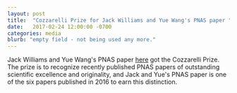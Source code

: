 ```yaml
---
layout: post
title:  "Cozzarelli Prize for Jack Williams and Yue Wang's PNAS paper "
date:   2017-02-24 12:00:00 -0700
categories: media
blurb: "empty field - not being used any more."
---
```


Jack Williams and Yue Wang's PNAS paper [here](http://www.pnas.org/content/113/33/9310.abstract) got the Cozzarelli Prize. The prize is to recognize recently published PNAS papers of outstanding scientific excellence and originality, and Jack and Yue's PNAS paper is one of the six papers published in 2016 to earn this distinction.
